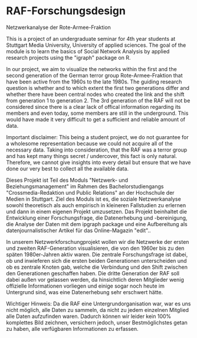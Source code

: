 # RAF-Forschungsdesign
Netzwerkanalyse der Rote-Armee-Fraktion 

This is a project of an undergraduate seminar for 4th year students at Stuttgart Media University, University of applied sciences.
The goal of the module is to learn the basics of Social Network Analysis by applied research projects using the "igraph" package on R.

In our project, we aim to visualize the networks within the first and the second generation of the German terror group Rote-Armee-Fraktion that have been active from the 1960s to the late 1980s.
The guiding research question is whether and to which extent the first two generations differ and whether there have been central nodes who created the link and the shift from generation 1 to generation 2.
The 3rd generation of the RAF will not be considered since there is a clear lack of offical information regarding its members and even today, some members are still in the underground. 
This would have made it very difficult to get a sufficient and reliable amount of data. 

Important disclaimer:
This being a student project, we do not guarantee for a wholesome representation because we could not acquire all of the necessary data.
Taking into consideration, that the RAF was a terror group and has kept many things secret / undercover, this fact is only natural.
Therefore, we cannot give insights into every detail but ensure that we have done our very best to collect all the available data.


Dieses Projekt ist Teil des Moduls "Netzwerk- und Beziehungsmanagement" im Rahmen des Bachelorstudiengangs "Crossmedia-Redaktion und Public Relations" an der Hochschule der Medien in Stuttgart. 
Ziel des Moduls ist es, die soziale Netzwerkanalyse sowohl theoretisch als auch empirisch in kleineren Fallstudien zu erlernen und dann in einem eigenen Projekt umzusetzen. 
Das Projekt beinhaltet die Entwicklung einer Forschungsfrage, die Datenerhebung und -bereinigung, die Analyse der Daten mit dem ipgraph package und eine Aufbereitung als datenjournalistischer Artikel für das Online-Magazin "edit"..

In unserem Netzwerkforschungprojekt wollen wir die Netzwerke der ersten und zweiten RAF-Generation visualisieren, die von den 1960er bis zu den späten 1980er-Jahren aktiv waren.
Die zentrale Forschungsfrage ist dabei, ob und inwieferen sich die ersten beiden Generationen unterscheiden und ob es zentrale Knoten gab, welche die Verbindung und den Shift zwischen den Generationen geschaffen haben.
Die dritte Generation der RAF soll dabei außen vor gelassen werden, da hinsichtlich deren Mitglieder wenig offizielle Informationen vorliegen und einige sogar noch heute im Untergrund sind, was eine Datenerhebung sehr erschwert hätte.

Wichtiger Hinweis:
Da die RAF eine Untergrundorganisation war, war es uns nicht möglich, alle Daten zu sammeln, da nicht zu jedem einzelnen Mitglied alle Daten aufzufinden waren.
Dadurch können wir leider kein 100% komplettes Bild zeichnen, versichern jedoch, unser Bestmöglichstes getan zu haben, alle verfügbaren Informationen zu erfassen.
